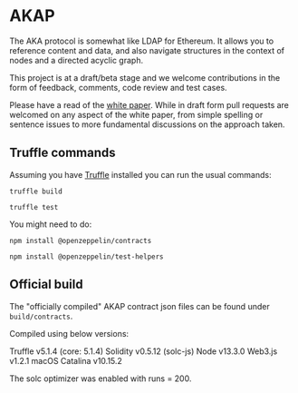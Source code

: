 # AKAP

The AKA protocol is somewhat like LDAP for Ethereum. It allows you to
reference content and data, and also navigate structures in the context
of nodes and a directed acyclic graph.

This project is at a draft/beta stage and we welcome contributions in
the form of feedback, comments, code review and test cases.

Please have a read of the [white paper](WHITEPAPER.md). While in draft
form pull requests are welcomed on any aspect of the white paper, from
simple spelling or sentence issues to more fundamental discussions on
the approach taken.

## Truffle commands

Assuming you have [Truffle](https://www.trufflesuite.com/) installed
you can run the usual commands:

`truffle build`

`truffle test`

You might need to do:
 
 `npm install @openzeppelin/contracts`
 
 `npm install @openzeppelin/test-helpers`

## Official build

The "officially compiled" AKAP contract json files can be found under `build/contracts`.

Compiled using below versions:

Truffle v5.1.4 (core: 5.1.4)
Solidity v0.5.12 (solc-js)
Node v13.3.0
Web3.js v1.2.1
macOS Catalina v10.15.2

The solc optimizer was enabled with runs = 200.